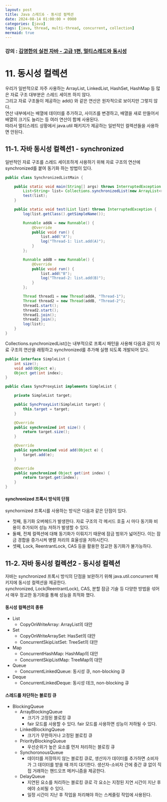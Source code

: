 ```yaml
---
layout: post
title: Java 스레드6 - 동시성 컬렉션
date: 2024-08-14 01:00:00 + 0900
categories: [java]
tags: [java, thread, multi-thread, concurrent, collection]
mermaid: true
---
```

### 강의 : [김영한의 실전 자바 - 고급 1편, 멀티스레드와 동시성](https://www.inflearn.com/course/%EA%B9%80%EC%98%81%ED%95%9C%EC%9D%98-%EC%8B%A4%EC%A0%84-%EC%9E%90%EB%B0%94-%EA%B3%A0%EA%B8%89-1/dashboard)

# 11. 동시성 컬렉션

우리가 일반적으로 자주 사용하는 ArrayList, LinkedList, HashSet, HashMap 등 많은 자료 구조 대부분은 스레드 세이프 하지 않다.    
그리고 자료 구조들이 제공하는 add() 와 같은 연산은 원자적으로 보이지만 그렇지 않다.    
연산 내부에서는 배열에 데이터를 추가하고, 사이즈를 변경하고, 배열을 새로 만들어서 배열의 크기도 늘리는 등 여러 연산이 함께 사용된다.   
따라서 멀티스레드 상황에서 java.util 패키지가 제공하는 일반적인 컬렉션들을 사용하면 안된다.   
   
## 11-1. 자바 동시성 컬렉션1 - synchronized

일반적인 자료 구조를 스레드 세이프하게 사용하기 위해 자료 구조의 연산에 synchronized를 붙여 동기화 하는 방법이 있다.   


```java
public class SynchronizedListMain {

    public static void main(String[] args) throws InterruptedException {
        List<String> list= Collections.synchronizedList(new ArrayList<>());
        test(list);
    }

    public static void test(List list) throws InterruptedException {
        log(list.getClass().getSimpleName());

        Runnable addA = new Runnable() {
            @Override
            public void run() {
                list.add("A");
                log("Thread-1: list.add(A)");
            }
        };

        Runnable addB = new Runnable() {
            @Override
            public void run() {
                list.add("B");
                log("Thread-2: list.add(B)");
            }
        };

        Thread thread1 = new Thread(addA, "Thread-1");
        Thread thread2 = new Thread(addB, "Thread-2");
        thread1.start();
        thread2.start();
        thread1.join();
        thread2.join();
        log(list);
    }
}
```
   
Collections.synchronizedList()는 내부적으로 프록시 패턴을 사용해 다음과 같이 자료 구조의 연산을 래핑하고 synchronized를 추가해 실행 되도록 개발되어 있다.   

```java
public interface SimpleList {
    int size();
    void add(Object e);
    Object get(int index);
}

public class SyncProxyList implements SimpleList {

    private SimpleList target;

    public SyncProxyList(SimpleList target) {
        this.target = target;
    }

    @Override
    public synchronized int size() {
        return target.size();
    }

    @Override
    public synchronized void add(Object e) {
        target.add(e);
    }

    @Override
    public synchronized Object get(int index) {
        return target.get(index);
    }
}
```
   
#### synchronized 프록시 방식의 단점

synchornized 프록시를 사용하는 방식은 다음과 같은 단점이 있다.
- 첫째, 동기화 오버헤드가 발생한다. 자료 구조의 각 메서드 호출 시 마다 동기화 비용이 추가되어 성능 저하가 발생할 수 있다.
- 둘째, 전체 컬렉션에 대해 동기화가 이뤄지기 때문에 잠금 범위가 넓어진다. 이는 잠금 경합을 증가시켜 병렬 처리의 효율성을 저하시킨다.
- 셋째, Lock, ReentrantLock, CAS 등을 활용한 정교한 동기화가 불가능하다.
   
## 11-2. 자바 동시성 컬렉션2 - 동시성 컬렉션

자바는 synchronized 프록시 방식의 단점을 보완하기 위해 java.util.concurrent 패키지에 동시성 컬렉션을 제공한다.   
synchronized, Lock(ReentrantLock), CAS, 분할 잠금 기술 등 다양한 방법을 섞어서 매우 정교한 동기화를 통해 성능을 최적화 했다.   
   
#### 동시성 컬렉션의 종류

- List
  - CopyOnWriteArray: ArrayList의 대안
- Set
  - CopyOnWriteArraySet: HasSet의 대안
  - ConcurrentSkipListSet: TreeSet의 대안
- Map
  - ConcurrentHashMap: HashMap의 대안
  - ConcurrentSkipListMap: TreeMap의 대안
- Queue
  - ConcurrentLinkedQueue: 동시성 큐, non-blocking 큐
- Deque
  - ConcurrentLinkedDeque: 동시성 데크, non-blocking 큐
   
#### 스레드를 차단하는 블로킹 큐

- BlockingQueue
  - ArrayBlockingQueue
    - 크기가 고정된 블로킹 큐
    - fair 모드를 사용할 수 있다. fair 모드를 사용하면 성능이 저하될 수 있다.
  - LinkedBlockingQueue
    - 크기가 무한하거나 고정된 블로킹 큐
  - PriorityBlockingQueue
    - 우선순위가 높은 요소를 먼저 처리하는 블로킹 큐
  - SynchoronousQueue
    - 데이터를 저장하지 않는 블로킹 큐로, 생산자가 데이터를 추가하면 소비자가 그 데이터를 받을 때 까지 대기한다. 생산자-소비자 간에 중간 큐 없이 직접 거래하는 핸드오프 메커니즘을 제공한다.
  - DelayQueue
    - 지연된 요소를 처리하는 블로킹 큐로 각 요소는 지정된 지연 시간이 지난 후에야 소비될 수 있다.
    - 일정 시간이 지난 후 작업을 처리해야 하는 스케줄링 작업에 사용된다.

